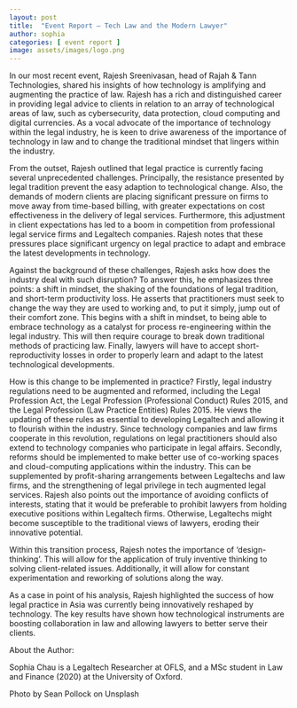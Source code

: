 ```yaml
---
layout: post
title:  "Event Report — Tech Law and the Modern Lawyer"
author: sophia
categories: [ event report ]
image: assets/images/logo.png
---
```


In our most recent event, Rajesh Sreenivasan, head of Rajah & Tann Technologies, shared his insights of how technology is amplifying and augmenting the practice of law. Rajesh has a rich and distinguished career in providing legal advice to clients in relation to an array of technological areas of law, such as cybersecurity, data protection, cloud computing and digital currencies. As a vocal advocate of the importance of technology within the legal industry, he is keen to drive awareness of the importance of technology in law and to change the traditional mindset that lingers within the industry.


From the outset, Rajesh outlined that legal practice is currently facing several unprecedented challenges. Principally, the resistance presented by legal tradition prevent the easy adaption to technological change. Also, the demands of modern clients are placing significant pressure on firms to move away from time-based billing, with greater expectations on cost effectiveness in the delivery of legal services. Furthermore, this adjustment in client expectations has led to a boom in competition from professional legal service firms and Legaltech companies. Rajesh notes that these pressures place significant urgency on legal practice to adapt and embrace the latest developments in technology.

Against the background of these challenges, Rajesh asks how does the industry deal with such disruption? To answer this, he emphasizes three points: a shift in mindset, the shaking of the foundations of legal tradition, and short-term productivity loss. He asserts that practitioners must seek to change the way they are used to working and, to put it simply, jump out of their comfort zone. This begins with a shift in mindset, to being able to embrace technology as a catalyst for process re-engineering within the legal industry. This will then require courage to break down traditional methods of practicing law. Finally, lawyers will have to accept short-reproductivity losses in order to properly learn and adapt to the latest technological developments.

How is this change to be implemented in practice? Firstly, legal industry regulations need to be augmented and reformed, including the Legal Profession Act, the Legal Profession (Professional Conduct) Rules 2015, and the Legal Profession (Law Practice Entities) Rules 2015. He views the updating of these rules as essential to developing Legaltech and allowing it to flourish within the industry. Since technology companies and law firms cooperate in this revolution, regulations on legal practitioners should also extend to technology companies who participate in legal affairs. Secondly, reforms should be implemented to make better use of co-working spaces and cloud-computing applications within the industry. This can be supplemented by profit-sharing arrangements between Legaltechs and law firms, and the strengthening of legal privilege in tech augmented legal services. Rajesh also points out the importance of avoiding conflicts of interests, stating that it would be preferable to prohibit lawyers from holding executive positions within Legaltech firms. Otherwise, Legaltechs might become susceptible to the traditional views of lawyers, eroding their innovative potential.

Within this transition process, Rajesh notes the importance of ‘design-thinking’. This will allow for the application of truly inventive thinking to solving client-related issues. Additionally, it will allow for constant experimentation and reworking of solutions along the way.

As a case in point of his analysis, Rajesh highlighted the success of how legal practice in Asia was currently being innovatively reshaped by technology. The key results have shown how technological instruments are boosting collaboration in law and allowing lawyers to better serve their clients.

About the Author:

Sophia Chau is a Legaltech Researcher at OFLS, and a MSc student in Law and Finance (2020) at the University of Oxford.


Photo by Sean Pollock on Unsplash
